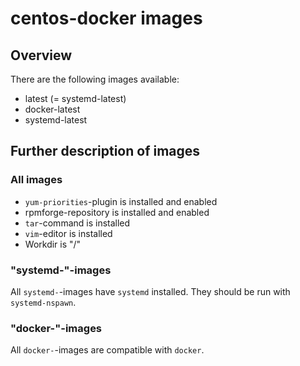 # centos-docker images

## Overview

There are the following images available:

* latest (= systemd-latest)
* docker-latest
* systemd-latest

## Further description of images

### All images

* `yum-priorities`-plugin is installed and enabled
* rpmforge-repository is installed and enabled
* `tar`-command is installed
* `vim`-editor is installed
* Workdir is "/"

### "systemd-"-images

All `systemd-`-images have `systemd` installed. They should be run with
`systemd-nspawn`.

### "docker-"-images

All `docker-`-images are compatible with `docker`.
